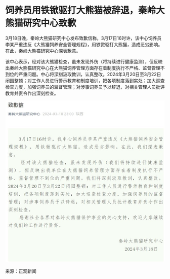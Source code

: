 # 饲养员用铁锨驱打大熊猫被辞退，秦岭大熊猫研究中心致歉

3月18日晚，秦岭大熊猫研究中心发布致歉信称，3月17日16时许，该中心饲养员李某严重违反《大熊猫饲养安全管理规程》，用铁锨驱打大熊猫，造成恶劣影响。在此，秦岭大熊猫研究中心深表歉意。

该中心表示，经对该大熊猫检查，虽未发现外伤（将持续进行健康监测），但反映出秦岭大熊猫研究中心在大熊猫饲养管理方面存在着制度执行不严格、监督管理不到位的严重问题。中心将深刻汲取教训，认真整改。2024年3月20日至3月22日闭园整顿；对工作人员进行警示教育和制度培训，把各项制度落到实处；加大巡查检查力度，加强饲养员的监督管理；对涉事饲养员予以辞退，对相关管理人员批评教育并责令作出深刻检查。

![c1293e86128be159f7593b3cb808a6a3.jpg](https://raw.githubusercontent.com/qqhsx/qqnews_image/main/2024/03/18/饲养员用铁锨驱打大熊猫被辞退，秦岭大熊猫研究中心致歉/c1293e86128be159f7593b3cb808a6a3.jpg)

来源：正观新闻

